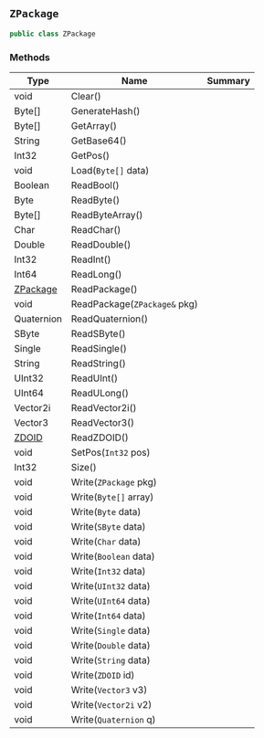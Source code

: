 ## `ZPackage`

```csharp
public class ZPackage

```

### Methods

| Type | Name | Summary | 
| --- | --- | --- | 
| void | Clear() |  | 
| Byte[] | GenerateHash() |  | 
| Byte[] | GetArray() |  | 
| String | GetBase64() |  | 
| Int32 | GetPos() |  | 
| void | Load(`Byte[]` data) |  | 
| Boolean | ReadBool() |  | 
| Byte | ReadByte() |  | 
| Byte[] | ReadByteArray() |  | 
| Char | ReadChar() |  | 
| Double | ReadDouble() |  | 
| Int32 | ReadInt() |  | 
| Int64 | ReadLong() |  | 
| [ZPackage](./ZPackage.md) | ReadPackage() |  | 
| void | ReadPackage(`ZPackage&` pkg) |  | 
| Quaternion | ReadQuaternion() |  | 
| SByte | ReadSByte() |  | 
| Single | ReadSingle() |  | 
| String | ReadString() |  | 
| UInt32 | ReadUInt() |  | 
| UInt64 | ReadULong() |  | 
| Vector2i | ReadVector2i() |  | 
| Vector3 | ReadVector3() |  | 
| [ZDOID](./ZDOID.md) | ReadZDOID() |  | 
| void | SetPos(`Int32` pos) |  | 
| Int32 | Size() |  | 
| void | Write(`ZPackage` pkg) |  | 
| void | Write(`Byte[]` array) |  | 
| void | Write(`Byte` data) |  | 
| void | Write(`SByte` data) |  | 
| void | Write(`Char` data) |  | 
| void | Write(`Boolean` data) |  | 
| void | Write(`Int32` data) |  | 
| void | Write(`UInt32` data) |  | 
| void | Write(`UInt64` data) |  | 
| void | Write(`Int64` data) |  | 
| void | Write(`Single` data) |  | 
| void | Write(`Double` data) |  | 
| void | Write(`String` data) |  | 
| void | Write(`ZDOID` id) |  | 
| void | Write(`Vector3` v3) |  | 
| void | Write(`Vector2i` v2) |  | 
| void | Write(`Quaternion` q) |  | 



